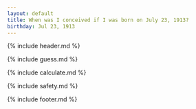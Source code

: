 ```yaml
---
layout: default
title: When was I conceived if I was born on July 23, 1913?
birthday: Jul 23, 1913
---
```


{% include header.md %}

{% include guess.md %}

{% include calculate.md %}

{% include safety.md %}

{% include footer.md %}



